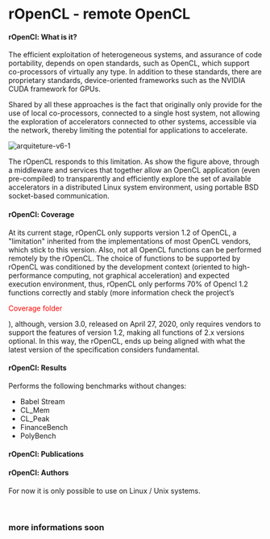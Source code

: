 # rOpenCL - remote OpenCL

<h4>rOpenCl: What is it?</h4>

The efficient exploitation of heterogeneous systems, and assurance of code portability, depends on open standards, such as OpenCL, which support co-processors of virtually any type. In addition to these standards, there are proprietary standards, device-oriented frameworks such as the NVIDIA CUDA framework for GPUs.

Shared by all these approaches is the fact that originally only provide for the use of local co-processors, connected to a single host system, not allowing the exploration of accelerators connected to other systems, accessible via the network, thereby limiting the potential for applications to accelerate.

![arquiteture-v6-1](https://user-images.githubusercontent.com/64751470/138589891-b0abe05f-4948-4aba-a8a5-19494cbf804b.png)

The rOpenCL responds to this limitation. As show the figure above, through a middleware and services that together allow an OpenCL application (even pre-compiled) to transparently and efficiently explore the set of available accelerators in a distributed Linux system environment, using portable BSD socket-based communication.

<h4>rOpenCl: Coverage</h4>
At its current stage, rOpenCL only supports version 1.2 of OpenCL, a "limitation" inherited from the implementations of most OpenCL vendors, which stick to this version. Also, not all OpenCL functions can be performed remotely by the rOpenCL. The choice of functions to be supported by rOpenCL was conditioned by the development context (oriented to high-performance computing, not graphical acceleration) and expected execution environment, thus, rOpenCL only performs 70% of Opencl 1.2 functions correctly and stably (more information check the project’s <p style="color:red">Coverage folder</p>), although, version 3.0, released on April 27, 2020, only requires vendors to support the features of version 1.2, making all functions of 2.x versions optional. In this way, the rOpenCL, ends up being aligned with what the latest version of the specification considers fundamental.

<h4>rOpenCl: Results</h4>

Performs the following benchmarks without changes:
<ul><li>Babel Stream</li><li>CL_Mem</li><li>CL_Peak</li><li>FinanceBench</li><li>PolyBench</li></ul>

<h4>rOpenCl: Publications</h4>


<h4>rOpenCl: Authors</h4>
For now it is only possible to use on Linux / Unix systems.

<br/><h3>more informations soon</h3>
